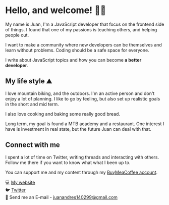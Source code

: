 # Hello, and welcome! 👋🏼
My name is Juan, I'm a JavaScript developer that focus on the frontend side of things. I found that one of my passions is teaching others, and helping people out.

I want to make a community where new developers can be themselves and learn without problems. Coding should be a safe space for everyone.

I write about JavaScript topics and how you can become **a better developer**.

## My life style ⛰️
I love mountain biking, and the outdoors. I'm an active person and don't enjoy a lot of planning. I like to go by feeling, but also set up realistic goals in the short and mid term. 

I also love cooking and baking some really good bread. 

Long term, my goal is found a MTB academy and a restaurant. One interest I have is investment in real state, but the future Juan can deal with that.

## Connect with me 
I spent a lot of time on Twitter, writing threads and interacting with others. Follow me there if you want to know what what I been up to.

You can support me and my content through my [BuyMeaCoffee account](https://www.buymeacoffee.com/juanzen).

💻 [My website](https://juanalvarez.vercel.com)   
🐦 [Twitter](https://twitter.com/Juanzenweb)  
📧 Send me an E-mail - juanandres140299@gmail.com
